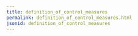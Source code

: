 ```yaml
---
title: definition_of_control_measures
permalink: definition_of_control_measures.html
jsonid: definition_of_control_measures
---
```

